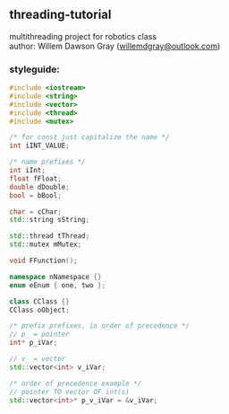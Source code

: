## threading-tutorial
multithreading project for robotics class  
author: Willem Dawson Gray (willemdgray@outlook.com)  

### styleguide:
```c++
#include <iostream>
#include <string>
#include <vector>
#include <thread>
#include <mutex>

/* for const just capitalize the name */
int iINT_VALUE;

/* name prefixes */
int iInt;
float fFloat;
double dDouble;
bool = bBool;

char = cChar;
std::string sString;

std::thread tThread;
std::mutex mMutex;

void FFunction();

namespace nNamespace {}
enum eEnum { one, two };

class CClass {}
CClass oObject;

/* prefix prefixes, in order of precedence */ 
// p_ = pointer
int* p_iVar;

// v_ = vector
std::vector<int> v_iVar;

/* order of precedence example */
// pointer TO vector OF int(s)
std::vector<int>* p_v_iVar = &v_iVar;
```